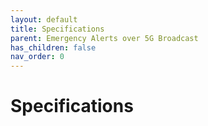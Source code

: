 ```yaml
---
layout: default
title: Specifications
parent: Emergency Alerts over 5G Broadcast
has_children: false
nav_order: 0
---
```

# Specifications
